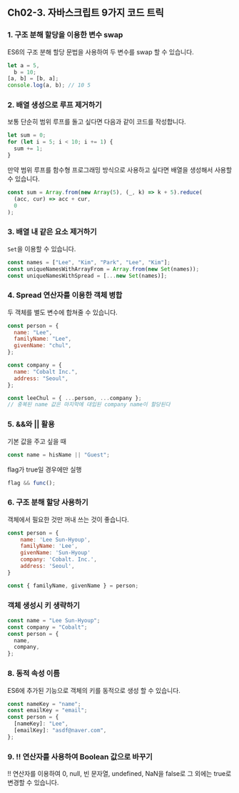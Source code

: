 ## Ch02-3. 자바스크립트 9가지 코드 트릭

### 1. 구조 분해 할당을 이용한 변수 swap

ES6의 구조 분해 할당 문법을 사용하여 두 변수를 swap 할 수 있습니다.

```javascript
let a = 5,
  b = 10;
[a, b] = [b, a];
console.log(a, b); // 10 5
```

### 2. 배열 생성으로 루프 제거하기

보통 단순히 범위 루프를 돌고 싶다면 다음과 같이 코드를 작성합니다.

```javascript
let sum = 0;
for (let i = 5; i < 10; i += 1) {
  sum += 1;
}
```

만약 범위 루프를 함수형 프로그래밍 방식으로 사용하고 싶다면 배열을 생성해서 사용할 수 있습니다.

```javascript
const sum = Array.from(new Array(5), (_, k) => k + 5).reduce(
  (acc, cur) => acc + cur,
  0
);
```

### 3. 배열 내 같은 요소 제거하기

`Set`을 이용할 수 있습니다.

```javascript
const names = ["Lee", "Kim", "Park", "Lee", "Kim"];
const uniqueNamesWithArrayFrom = Array.from(new Set(names));
const uniqueNamesWithSpread = [...new Set(names)];
```

### 4. Spread 연산자를 이용한 객체 병합

두 객체를 별도 변수에 합쳐줄 수 있습니다.

```javascript
const person = {
  name: "Lee",
  familyName: "Lee",
  givenName: "chul",
};

const company = {
  name: "Cobalt Inc.",
  address: "Seoul",
};

const leeChul = { ...person, ...company };
// 중복된 name 값은 마지막에 대입된 company name이 할당된다
```

### 5. &&와 || 활용

기본 값을 주고 싶을 때

```javascript
const name = hisName || "Guest";
```

flag가 true일 경우에만 실행

```javascript
flag && func();
```

### 6. 구조 분해 할당 사용하기

객체에서 필요한 것만 꺼내 쓰는 것이 좋습니다.

```javascript
const person = {
    name: 'Lee Sun-Hyoup',
    familyName: 'Lee',
    givenName: 'Sun-Hyoup'
    company: 'Cobalt. Inc.',
    address: 'Seoul',
}

const { familyName, givenName } = person;
```

### 객체 생성시 키 생략하기

```javascript
const name = "Lee Sun-Hyoup";
const company = "Cobalt";
const person = {
  name,
  company,
};
```

### 8. 동적 속성 이름

ES6에 추가된 기능으로 객체의 키를 동적으로 생성 할 수 있습니다.

```javascript
const nameKey = "name";
const emailKey = "email";
const person = {
  [nameKey]: "Lee",
  [emailKey]: "asdf@naver.com",
};
```

### 9. !! 연산자를 사용하여 Boolean 값으로 바꾸기

!! 연산자를 이용하여 0, null, 빈 문자열, undefined, NaN을 false로 그 외에는 true로 변경할 수 있습니다.
